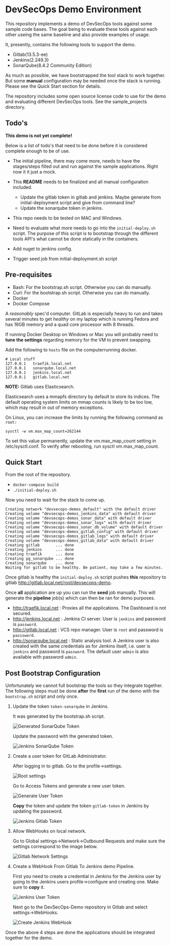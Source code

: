 # DevSecOps Demo Environment
This repository implements a demo of DevSecOps tools against some sample code bases. The goal being to evaluate these tools against each other useing the same baseline and also provide examples of usage. 

It, presently, contains the following tools to support the demo. 

* Gitlab(13.5.3-ee)
* Jenkins(2.249.3)
* SonarQube(8.4.2 Community Edition)

As much as possible, we have bootstrapped the tool stack to work together. But some **manual** configuration may be needed once the stack is running. Please see the Quick Start section for details. 

The repository includes some open source license code to use for the demo and evaluating different DevSecOps tools. See the sample_projects directory. 

## Todo's
**This demo is not yet complete!** 

Below is a list of todo's that need to be done before it is considered complete enough to be of use.

* The initial pipeline, there may come more, needs to have the stages/steps filled out and run against the sample applications. Right now it it just a mock.

* This **README** needs to be finalized and all manual configuration included.
    * Update the gitlab token in gitlab and jenkins. Maybe generate from initial-deployment script and give from command line?
    * Update the sonarqube token in jenkins.

* This repo needs to be tested on MAC and Windows.

* Need to evaluate what more needs to go into the `initial-deploy.sh` script. The purpose of this script is to bootstrap through the different tools API's what cannot be done statically in the containers.

* Add nuget to jenkins config.

* Trigger seed job from initial-deployment.sh script

## Pre-requisites
* Bash: For the bootstrap.sh script. Otherwise you can do manually.
* Curl: For the bootstrap.sh script. Otherwise you can do manually.
* Docker
* Docker Compose

A *reasonably* spec'd computer. GitLab is especially heavy to run and takes several minutes to get *healthy* on my laptop which is running Fedora and has 16GB memory and a quad core processor with 8 threads. 

If running Docker Desktop on Windows or Mac you will probably need to **tune the settings** regarding memory for the VM to prevent swapping.

Add the following to `hosts` file on the computerrunning docker. 

```
# Local stuff
127.0.0.1	traefik.local.net
127.0.0.1	sonarqube.local.net
127.0.0.1	jenkins.local.net
127.0.0.1	gitlab.local.net
```

**NOTE:** Gitlab uses Elasticsearch.

Elasticsearch uses a mmapfs directory by default to store its indices. The default operating system limits on mmap counts is likely to be too low, which may result in out of memory exceptions.

On Linux, you can increase the limits by running the following command as `root:`

```
sysctl -w vm.max_map_count=262144
``` 

To set this value permanently, update the vm.max_map_count setting in /etc/sysctl.conf. To verify after rebooting, run sysctl vm.max_map_count.

## Quick Start

From the root of the repository.

* `docker-compose build`
* `./initial-deploy.sh`

Now you need to wait for the stack to come up.
```
Creating network "devsecops-demos_default" with the default driver
Creating volume "devsecops-demos_jenkins_data" with default driver
Creating volume "devsecops-demos_sonar_data" with default driver
Creating volume "devsecops-demos_sonar_logs" with default driver
Creating volume "devsecops-demos_sonar_db_volume" with default driver
Creating volume "devsecops-demos_gitlab_config" with default driver
Creating volume "devsecops-demos_gitlab_logs" with default driver
Creating volume "devsecops-demos_gitlab_data" with default driver
Creating gitlab       ... done
Creating jenkins      ... done
Creating traefik      ... done
Creating pg_sonarqube ... done
Creating sonarqube    ... done
Waiting for gitlab to be healthy. Be patient, may take a few minutes.
```

Once gitlab is healthy the `initial-deploy.sh` script pushes **this** repository to gitlab http://gitlab.local.net/root/devsecops-demo. 

Once **all** application are up you can run the **seed** job manually. This will generate the **pipeline** job(s) which can then be ran for demo purposes.

* http://traefik.local.net : Proxies all the applications. The Dashboard is not secured. 
* http://jenkins.local.net : Jenkins CI server. User is `jenkins` and password is `password`.
* http://gitlab.local.net : VCS repo manager. User is `root` and password is `passsword`.
* http://sonarqube.local.net : Static analysis tool. A Jenkins user is also created with the same credentials as for Jenkins itself, i.e. user is `jenkins` and password is `password`. The default user `admin` is also available with password `admin`.

## Post Bootstrap Configuration

Unfortunately we cannot full bootstrap the tools so they integrate together. The following steps must be done **after** the **first** run of the demo with the `bootstrap.sh` script and only once.

1. Update the token `token-sonarqube` in Jenkins. 

    It was generated by the bootstrap.sh script. 

    ![Generated SonarQube Token](images/sonarqube-token.png)

    Update the password with the generated token.

    ![Jenkins SonarQube Token](images/jenkins-sonarqube-token.png)

2. Create a user token for GitLab Administrator.

    After logging in to gitlab. Go to the profile->settings.

    ![Root settings](images/gitlab-token.png)

    Go to Access Tokens and generate a new user token.

    ![Generate User Token](images/gitlab-token2.png)

    **Copy** the token and update the token `gitlab-token` in Jenkins by updating the password.

    ![Jenkins Gitlab Token](images/jenkins-gitlab-token.png)

3. Allow WebHooks on local network.

    Go to Global settings->Network->Outbound Requests and make sure the settings correspond to the image below.

    ![Gitlab Network Settings](images/gitlab-network.png)

4. Create a WebHook From Gitlab To Jenkins demo Pipeline.

    First you need to create a credential in Jenkins for the Jenkins user by going to the Jenkins users profile->configure and creating one. Make sure to **copy** it.

    ![Jenkins User Token](images/jenkins-user-token.png)

    Next go to the DevSecOps-Demo repository in Gitlab and select settings->WebHooks.

    ![Create Jenkins WebHook](images/gitlab-webhook.png)

Once the above 4 steps are done the applications should be integrated together for the demo.







